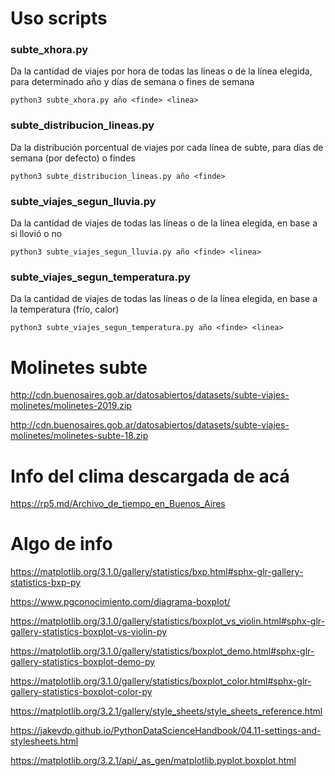 # Uso scripts

### subte_xhora.py

  Da la cantidad de viajes por hora de todas las líneas o de la línea elegida, para determinado año y días de semana o fines de semana

``python3 subte_xhora.py año <finde> <linea>``

### subte_distribucion_lineas.py

  Da la distribución porcentual de viajes por cada línea de subte, para días de semana (por defecto) o findes
  
``python3 subte_distribucion_lineas.py año <finde>``

### subte_viajes_segun_lluvia.py

  Da la cantidad de viajes de todas las líneas o de la línea elegida, en base a si llovió o no
  
``python3 subte_viajes_segun_lluvia.py año <finde> <linea>``

### subte_viajes_segun_temperatura.py

  Da la cantidad de viajes de todas las líneas o de la línea elegida, en base a la temperatura (frío, calor)
  
``python3 subte_viajes_segun_temperatura.py año <finde> <linea>``
  
# Molinetes subte

http://cdn.buenosaires.gob.ar/datosabiertos/datasets/subte-viajes-molinetes/molinetes-2019.zip

http://cdn.buenosaires.gob.ar/datosabiertos/datasets/subte-viajes-molinetes/molinetes-subte-18.zip

# Info del clima descargada de acá

https://rp5.md/Archivo_de_tiempo_en_Buenos_Aires

# Algo de info

https://matplotlib.org/3.1.0/gallery/statistics/bxp.html#sphx-glr-gallery-statistics-bxp-py

https://www.pgconocimiento.com/diagrama-boxplot/

https://matplotlib.org/3.1.0/gallery/statistics/boxplot_vs_violin.html#sphx-glr-gallery-statistics-boxplot-vs-violin-py

https://matplotlib.org/3.1.0/gallery/statistics/boxplot_demo.html#sphx-glr-gallery-statistics-boxplot-demo-py

https://matplotlib.org/3.1.0/gallery/statistics/boxplot_color.html#sphx-glr-gallery-statistics-boxplot-color-py

https://matplotlib.org/3.2.1/gallery/style_sheets/style_sheets_reference.html

https://jakevdp.github.io/PythonDataScienceHandbook/04.11-settings-and-stylesheets.html

https://matplotlib.org/3.2.1/api/_as_gen/matplotlib.pyplot.boxplot.html
